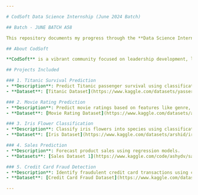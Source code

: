 ```yaml
---

# CodSoft Data Science Internship (June 2024 Batch)

## Batch - JUNE BATCH A58

This repository documents my progress through the **Data Science Internship** offered by CodSoft.

## About CodSoft

**CodSoft** is a vibrant community focused on leadership development, learning, student engagement, and fostering shared interests. We provide platforms and resources for our members to develop their leadership skills through mentorship programs, workshops, and collaborative projects.

## Projects Included

### 1. Titanic Survival Prediction
- **Description**: Predict Titanic passenger survival using classification models.
- **Dataset**: [Titanic Dataset](https://www.kaggle.com/datasets/yasserh/titanic-dataset)

### 2. Movie Rating Prediction
- **Description**: Predict movie ratings based on features like genre, director, and actors.
- **Dataset**: [Movie Rating Dataset](https://www.kaggle.com/datasets/adrianmcmahon/imdb-india-movies)

### 3. Iris Flower Classification
- **Description**: Classify iris flowers into species using classification models.
- **Dataset**: [Iris Dataset](https://www.kaggle.com/datasets/arshid/iris-flower-dataset)

### 4. Sales Prediction
- **Description**: Forecast product sales using regression models.
- **Datasets**: [Sales Dataset 1](https://www.kaggle.com/code/ashydv/sales-prediction-simple-linear-regression/input), [Sales Dataset 2](https://www.kaggle.com/code/ashydv/sales-prediction-simple-linear-regression/input)

### 5. Credit Card Fraud Detection
- **Description**: Identify fraudulent credit card transactions using classification models.
- **Dataset**: [Credit Card Fraud Dataset](https://www.kaggle.com/datasets/mlg-ulb/creditcardfraud)

---
```

